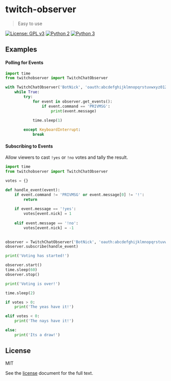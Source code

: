 # twitch-observer

> Easy to use

[![License: GPL v3](https://img.shields.io/badge/license-MIT-blue.svg)](./LICENSE) [![Python 2](https://img.shields.io/badge/python-2-blue.svg)]() [![Python 3](https://img.shields.io/badge/python-3-blue.svg)]()

## Examples

#### Polling for Events

```python
import time
from twitchobserver import TwitchChatObserver

with TwitchChatObserver('BotNick', 'oauth:abcdefghijklmnopqrstuvwxyz0123', '#channel') as observer:
    while True:
        try:
            for event in observer.get_events():
                if event.command == 'PRIVMSG':
                    print(event.message)
                    
            time.sleep(1)

        except KeyboardInterrupt:
            break
```

#### Subscribing to Events

Allow viewers to cast ```!yes``` or ```!no``` votes and tally the result.

```python
import time
from twitchobserver import TwitchChatObserver

votes = {}

def handle_event(event):
    if event.command != 'PRIVMSG' or event.message[0] != '!':
        return
        
    if event.message == '!yes':
        votes[event.nick] = 1
        
    elif event.message == '!no':
        votes[event.nick] = -1
        

observer = TwitchChatObserver('BotNick', 'oauth:abcdefghijklmnopqrstuvwxyz0123', '#channel')
observer.subscribe(handle_event)

print('Voting has started!')

observer.start()
time.sleep(60)
observer.stop()

print('Voting is over!')

time.sleep(2)

if votes > 0:
    print('The yeas have it!')

elif votes < 0:
    print('The nays have it!')

else:
    print('Its a draw!')
```

## License
MIT

See the [license](./LICENSE) document for the full text.